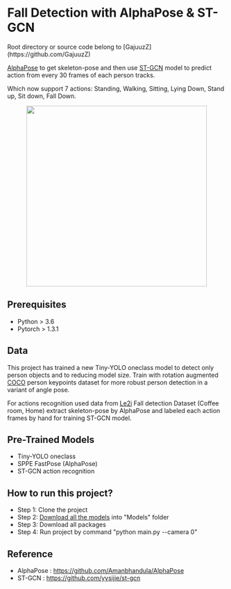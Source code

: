 <h1> Fall Detection with AlphaPose & ST-GCN</h1>
Root directory or source code belong to [GajuuzZ](https://github.com/GajuuzZ)

[AlphaPose](https://github.com/MVIG-SJTU/AlphaPose) to get skeleton-pose and then use
[ST-GCN](https://github.com/yysijie/st-gcn) model to predict action from every 30 frames 
of each person tracks.

Which now support 7 actions: Standing, Walking, Sitting, Lying Down, Stand up, Sit down, Fall Down.

<div align="center">
    <img src="sample1.gif" width="416">
</div>

## Prerequisites

- Python > 3.6
- Pytorch > 1.3.1

## Data

This project has trained a new Tiny-YOLO oneclass model to detect only person objects and to reducing 
model size. Train with rotation augmented [COCO](http://cocodataset.org/#home) person keypoints dataset 
for more robust person detection in a variant of angle pose.

For actions recognition used data from [Le2i](http://le2i.cnrs.fr/Fall-detection-Dataset?lang=fr)
Fall detection Dataset (Coffee room, Home) extract skeleton-pose by AlphaPose and labeled each action 
frames by hand for training ST-GCN model.

## Pre-Trained Models

- Tiny-YOLO oneclass 
- SPPE FastPose (AlphaPose)
- ST-GCN action recognition

## How to run this project?
- Step 1: Clone the project
- Step 2: [Download all the models](https://drive.google.com/drive/folders/1lrTI56k9QiIfMJhG9kzNjBzJh98KCIIO) into "Models" folder
- Step 3: Download all packages
- Step 4: Run project by command "python main.py --camera 0"

## Reference

- AlphaPose : https://github.com/Amanbhandula/AlphaPose
- ST-GCN : https://github.com/yysijie/st-gcn
